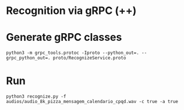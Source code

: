 # Recognition via gRPC (++)

# Generate gRPC classes
```
python3 -m grpc_tools.protoc -Iproto --python_out=. --grpc_python_out=. proto/RecognizeService.proto
```

# Run 
```
python3 recognize.py -f audios/audio_8k_pizza_mensagem_calendario_cpqd.wav -c true -a true
```
